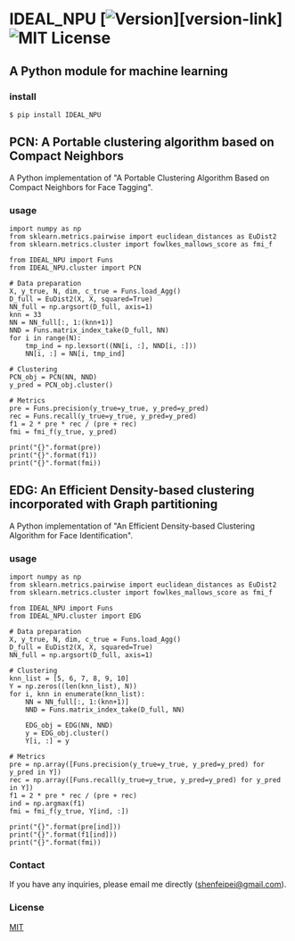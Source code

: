 # IDEAL_NPU [![Version][version-badge]][version-link] ![MIT License][license-badge]

## A Python module for machine learning

### install
```
$ pip install IDEAL_NPU
```

## PCN: A Portable clustering algorithm based on Compact Neighbors
A Python implementation of "A Portable Clustering Algorithm Based on Compact Neighbors
for Face Tagging".
### usage

```
import numpy as np
from sklearn.metrics.pairwise import euclidean_distances as EuDist2
from sklearn.metrics.cluster import fowlkes_mallows_score as fmi_f

from IDEAL_NPU import Funs
from IDEAL_NPU.cluster import PCN

# Data preparation
X, y_true, N, dim, c_true = Funs.load_Agg()
D_full = EuDist2(X, X, squared=True)
NN_full = np.argsort(D_full, axis=1)
knn = 33
NN = NN_full[:, 1:(knn+1)]
NND = Funs.matrix_index_take(D_full, NN)
for i in range(N):
    tmp_ind = np.lexsort((NN[i, :], NND[i, :]))
    NN[i, :] = NN[i, tmp_ind]

# Clustering
PCN_obj = PCN(NN, NND)
y_pred = PCN_obj.cluster()

# Metrics
pre = Funs.precision(y_true=y_true, y_pred=y_pred)
rec = Funs.recall(y_true=y_true, y_pred=y_pred)
f1 = 2 * pre * rec / (pre + rec)
fmi = fmi_f(y_true, y_pred)

print("{}".format(pre))
print("{}".format(f1))
print("{}".format(fmi))
```

## EDG: An Efficient Density-based clustering incorporated with Graph partitioning
A Python implementation of "An Efficient Density-based Clustering Algorithm for Face Identification".
### usage

```
import numpy as np
from sklearn.metrics.pairwise import euclidean_distances as EuDist2
from sklearn.metrics.cluster import fowlkes_mallows_score as fmi_f

from IDEAL_NPU import Funs
from IDEAL_NPU.cluster import EDG

# Data preparation
X, y_true, N, dim, c_true = Funs.load_Agg()
D_full = EuDist2(X, X, squared=True)
NN_full = np.argsort(D_full, axis=1)

# Clustering
knn_list = [5, 6, 7, 8, 9, 10]
Y = np.zeros((len(knn_list), N))
for i, knn in enumerate(knn_list):
    NN = NN_full[:, 1:(knn+1)]
    NND = Funs.matrix_index_take(D_full, NN)

    EDG_obj = EDG(NN, NND)
    y = EDG_obj.cluster()
    Y[i, :] = y

# Metrics
pre = np.array([Funs.precision(y_true=y_true, y_pred=y_pred) for y_pred in Y])
rec = np.array([Funs.recall(y_true=y_true, y_pred=y_pred) for y_pred in Y])
f1 = 2 * pre * rec / (pre + rec)
ind = np.argmax(f1)
fmi = fmi_f(y_true, Y[ind, :])

print("{}".format(pre[ind]))
print("{}".format(f1[ind]))
print("{}".format(fmi))
```

### Contact
If you have any inquiries, please email me directly (shenfeipei@gmail.com).

### License
[MIT](https://github.com/ShenfeiPei/IDEAL/blob/master/LICENSE)


[version-badge]: https://img.shields.io/badge/version-0.1-brightgreen.svg
[license-badge]: https://img.shields.io/github/license/pythonml/douyin_image.svg